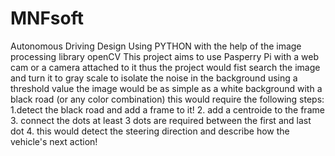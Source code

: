 # MNFsoft
Autonomous Driving Design Using PYTHON with the help of the image processing library openCV
This project aims to use Pasperry Pi with a web cam or a camera attached to it thus the 
project would fist search the image and turn it to gray scale to isolate the noise in the 
background using a threshold value the image would be as simple as a white background with
a black road (or any color combination) this would require the following steps:
1.detect the black road and add a frame to it!
2. add a centroide to the frame
3. connect the dots at least 3 dots are required between the first and last dot
4. this would detect the steering direction and describe how the vehicle's next action!

